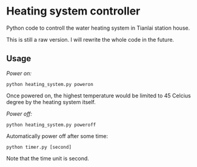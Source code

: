 # Heating system controller

Python code to controll the water heating system in Tianlai station house.

This is still a raw version. I will rewrite the whole code in the future.

## Usage

*Power on:*

`python heating_system.py poweron`

Once powered on, the highest temperature would be limited to 45 Celcius degree by the heating system itself.

*Power off:*

`python heating_system.py poweroff`

Automatically power off after some time:

`python timer.py [second]`

Note that the time unit is second.
